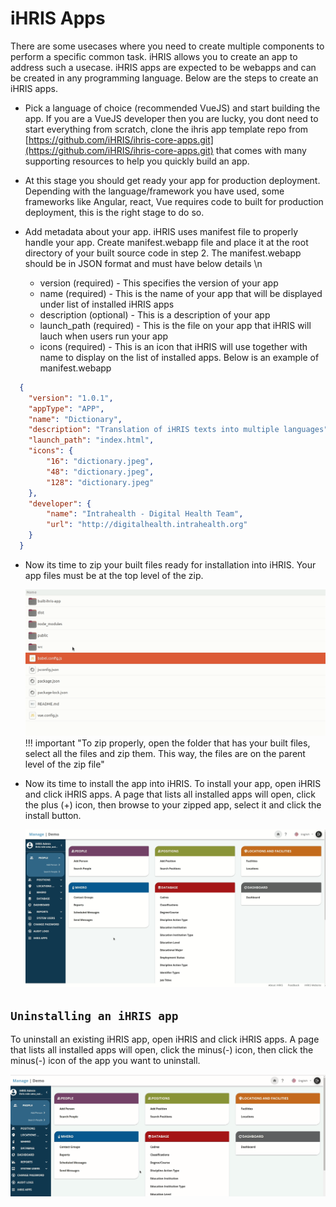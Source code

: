 # iHRIS Apps

There are some usecases where you need to create multiple components to perform a specific common task. iHRIS allows you to create an app to address such a usecase. iHRIS apps are expected to be webapps and can be created in any programming language. Below are the steps to create an iHRIS apps.

* Pick a language of choice (recommended VueJS) and start building the app. If you are a VueJS developer then you are lucky, you dont need to start everything from scratch, clone the ihris app template repo from [https://github.com/iHRIS/ihris-core-apps.git](https://github.com/iHRIS/ihris-core-apps.git) that comes with many supporting resources to help you quickly build an app.

* At this stage you should get ready your app for production deployment. Depending with the language/framework you have used, some frameworks like Angular, react, Vue requires code to built for production deployment, this is the right stage to do so.

* Add metadata about your app. iHRIS uses manifest file to properly handle your app. Create manifest.webapp file and place it at the root directory of your built source code in step 2. The manifest.webapp should be in JSON format and must have below details \n

    + version (required) - This specifies the version of your app
    + name (required) - This is the name of your app that will be displayed under list of installed iHRIS apps
    + description (optional) - This is a description of your app
    + launch_path (required) - This is the file on your app that iHRIS will lauch when users run your app
    + icons (required) - This is an icon that iHRIS will use together with name to display on the list of installed apps.
  Below is an example of manifest.webapp
  
```json
  {
    "version": "1.0.1",
    "appType": "APP",
    "name": "Dictionary",
    "description": "Translation of iHRIS texts into multiple languages",
    "launch_path": "index.html",
    "icons": {
        "16": "dictionary.jpeg",
        "48": "dictionary.jpeg",
        "128": "dictionary.jpeg"
    },
    "developer": {
        "name": "Intrahealth - Digital Health Team",
        "url": "http://digitalhealth.intrahealth.org"
    }
  }
```

* Now its time to zip your built files ready for installation into iHRIS. Your app files must be at the top level of the zip.

    ![Alt text](../img/zipping_app.gif 'Zipping App')
!!! important "To zip properly, open the folder that has your built files, select all the files and zip them. This way, the files are on the parent level of the zip file"

* Now its time to install the app into iHRIS. To install your app, open iHRIS and click iHRIS apps. A page that lists all installed apps will open, click the plus (+) icon, then browse to your zipped app, select it and click the install button.

  ![Alt text](../img/install_app.gif 'Install App')

## `Uninstalling an iHRIS app`

To uninstall an existing iHRIS app, open iHRIS and click iHRIS apps. A page that lists all installed apps will open, click the minus(-) icon, then click the minus(-) icon of the app you want to uninstall.

  ![Alt text](../img/uninstall_app.gif 'UnInstall App')